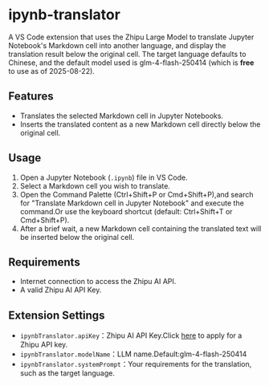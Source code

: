 # ipynb-translator

A VS Code extension that uses the Zhipu Large Model to translate Jupyter Notebook's Markdown cell into another language, and display the translation result below the original cell. The target language defaults to Chinese, and the default model used is glm-4-flash-250414 (which is **free** to use as of 2025-08-22).

## Features

- Translates the selected Markdown cell in Jupyter Notebooks.
- Inserts the translated content as a new Markdown cell directly below the original cell.

## Usage

1. Open a Jupyter Notebook (`.ipynb`) file in VS Code.
2. Select a Markdown cell you wish to translate.
3. Open the Command Palette (Ctrl+Shift+P or Cmd+Shift+P),and search for "Translate Markdown cell in Jupyter Notebook" and  execute the command.Or use the keyboard shortcut (default: Ctrl+Shift+T or Cmd+Shift+P).
4. After a brief wait, a new Markdown cell containing the translated text will be inserted below the original cell.

## Requirements

- Internet connection to access the Zhipu AI API.
- A valid Zhipu AI API Key.

## Extension Settings

* `ipynbTranslator.apiKey`：Zhipu AI API Key.Click [here](https://open.bigmodel.cn/) to apply for a Zhipu API key.
* `ipynbTranslator.modelName`：LLM name.Default:glm-4-flash-250414
* `ipynbTranslator.systemPrompt`：Your requirements for the translation, such as the target language.